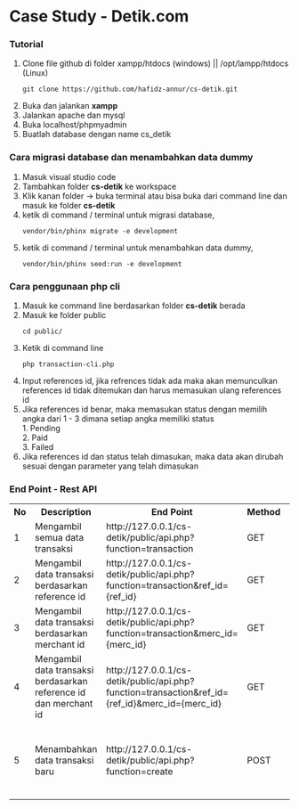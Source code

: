 # Case Study - Detik.com

### Tutorial
<ol>
  <li>Clone file github di folder xampp/htdocs (windows) || /opt/lampp/htdocs (Linux)
   
    git clone https://github.com/hafidz-annur/cs-detik.git
  </li>
  <li>Buka dan jalankan <strong>xampp</strong></li>
  <li>Jalankan apache dan mysql</li>
  <li>Buka localhost/phpmyadmin</li>
  <li>Buatlah database dengan name cs_detik</li>
</ol>

### Cara migrasi database dan menambahkan data dummy
<ol>
  <li>Masuk visual studio code</li>
  <li>Tambahkan folder <b>cs-detik</b> ke workspace</li>
  <li>Klik kanan folder -> buka terminal atau bisa buka dari command line dan masuk ke folder <b>cs-detik</b></li>
  <li>ketik di command / terminal untuk migrasi database,
    
    vendor/bin/phinx migrate -e development
  </li>
  <li>ketik di command / terminal untuk menambahkan data dummy,
    
    vendor/bin/phinx seed:run -e development
  </li>
</ol>

### Cara penggunaan php cli
<ol>
  <li>Masuk ke command line berdasarkan folder <b>cs-detik</b> berada</li>
  <li>
    Masuk ke folder public
  
    cd public/
  </li>
  <li>Ketik di command line
  
    php transaction-cli.php
  </li>
  <li>Input references id, jika refrences tidak ada maka akan memunculkan references id tidak ditemukan dan harus memasukan ulang references id</li>
  <li>Jika references id benar, maka memasukan status dengan memilih angka dari 1 - 3 dimana setiap angka memiliki status <br>
  1. Pending <br>
  2. Paid <br>
  3. Failed <br>
  </li>
  <li>Jika references id dan status telah dimasukan, maka data akan dirubah sesuai dengan parameter yang telah dimasukan</li>
</ol>

### End Point - Rest API
<table>
  <tr style="width:100%">
    <th>No</th>
    <th>Description</th>
    <th>End Point</th>
    <th>Method</th>
    <th>Params</th>
  </tr>
  <tr style="width:100%">
    <td>1</td>
    <td>Mengambil semua data transaksi</td>
    <td>http://127.0.0.1/cs-detik/public/api.php?function=transaction</td>
    <td>GET</td>
    <td>-</td>
  </tr>
  <tr style="width:100%">
    <td>2</td>
    <td>Mengambil data transaksi berdasarkan reference id</td>
    <td>http://127.0.0.1/cs-detik/public/api.php?function=transaction&ref_id={ref_id}</td>
    <td>GET</td>
    <td>-</td>
  </tr>
  <tr style="width:100%">
    <td>3</td>
    <td>Mengambil data transaksi berdasarkan merchant id</td>
    <td>http://127.0.0.1/cs-detik/public/api.php?function=transaction&merc_id={merc_id}</td>
    <td>GET</td>
    <td>-</td>
  </tr>
  <tr style="width:100%">
    <td>4</td>
    <td>Mengambil data transaksi berdasarkan reference id dan merchant id</td>
    <td>http://127.0.0.1/cs-detik/public/api.php?function=transaction&ref_id={ref_id}&merc_id={merc_id}</td>
    <td>GET</td>
    <td>-</td>
  </tr>
  <tr style="width:100%">
    <td>5</td>
    <td>Menambahkan data transaksi baru</td>
    <td>http://127.0.0.1/cs-detik/public/api.php?function=create</td>
    <td>POST</td>
    <td>
    <ul>
        <li>item_name</li>
        <li>merchant_id</li>
        <li>customer_name</li>
        <li>amount</li>
        <li>payment_type</li>
      </ul>
    </td>
  </tr>
</table>
